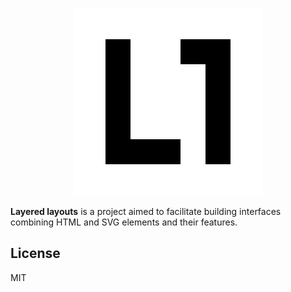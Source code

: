 <p align="center">
    <img src="https://raw.githubusercontent.com/devgru/lay-lay/refs/heads/main/docs/lay-lay.png" width="300px" alt="lay-lay">
</p>

**Layered layouts** is a project aimed to facilitate building interfaces combining HTML and SVG elements and their features.

## License

MIT
